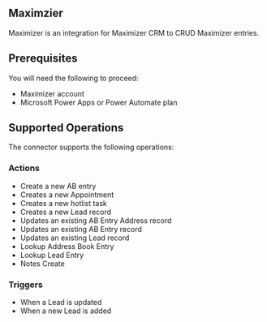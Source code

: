 ## Maximzier

Maximizer is an integration for Maximizer CRM to CRUD Maximizer entries.

## Prerequisites

You will need the following to proceed:

- Maximizer account
- Microsoft Power Apps or Power Automate plan


## Supported Operations

The connector supports the following operations:

### Actions

- Create a new AB entry
- Creates a new Appointment
- Creates a new hotlist task
- Creates a new Lead record
- Updates an existing AB Entry Address record
- Updates an existing AB Entry record
- Updates an existing Lead record
- Lookup Address Book Entry
- Lookup Lead Entry
- Notes Create

### Triggers

- When a Lead is updated
- When a new Lead is added

